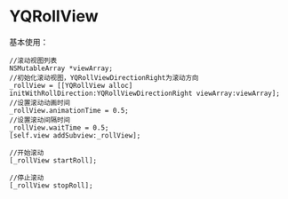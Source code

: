 # YQRollView
基本使用：

    //滚动视图列表
    NSMutableArray *viewArray;
    //初始化滚动视图，YQRollViewDirectionRight为滚动方向
    _rollView = [[YQRollView alloc] initWithRollDirection:YQRollViewDirectionRight viewArray:viewArray];
    //设置滚动动画时间
    _rollView.animationTime = 0.5;
    //设置滚动间隔时间
    _rollView.waitTime = 0.5;
    [self.view addSubview:_rollView];
    
    //开始滚动
    [_rollView startRoll];

    //停止滚动
    [_rollView stopRoll];
    
  
